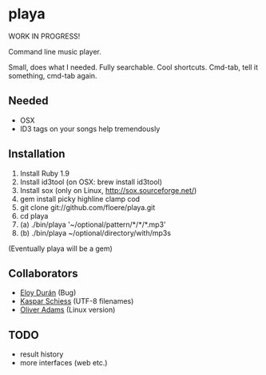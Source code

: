 playa
=====

WORK IN PROGRESS!

Command line music player.

Small, does what I needed. Fully searchable. Cool shortcuts. Cmd-tab, tell it something, cmd-tab again.

Needed
------

* OSX 
* ID3 tags on your songs help tremendously

Installation
------------

1. Install Ruby 1.9
2. Install id3tool (on OSX: brew install id3tool)
3. Install sox (only on Linux, http://sox.sourceforge.net/)
4. gem install picky highline clamp cod
5. git clone git://github.com/floere/playa.git
6. cd playa
7. (a) ./bin/playa '~/optional/pattern/\*/\*/*.mp3'
7. (b) ./bin/playa ~/optional/directory/with/mp3s

(Eventually playa will be a gem)

Collaborators
-------------

* [Eloy Durán](http://github.com/alloy) (Bug)
* [Kaspar Schiess](http://github.com/kschiess) (UTF-8 filenames)
* [Oliver Adams](http://github.com/oadams) (Linux version)

TODO
----

* result history
* more interfaces (web etc.)